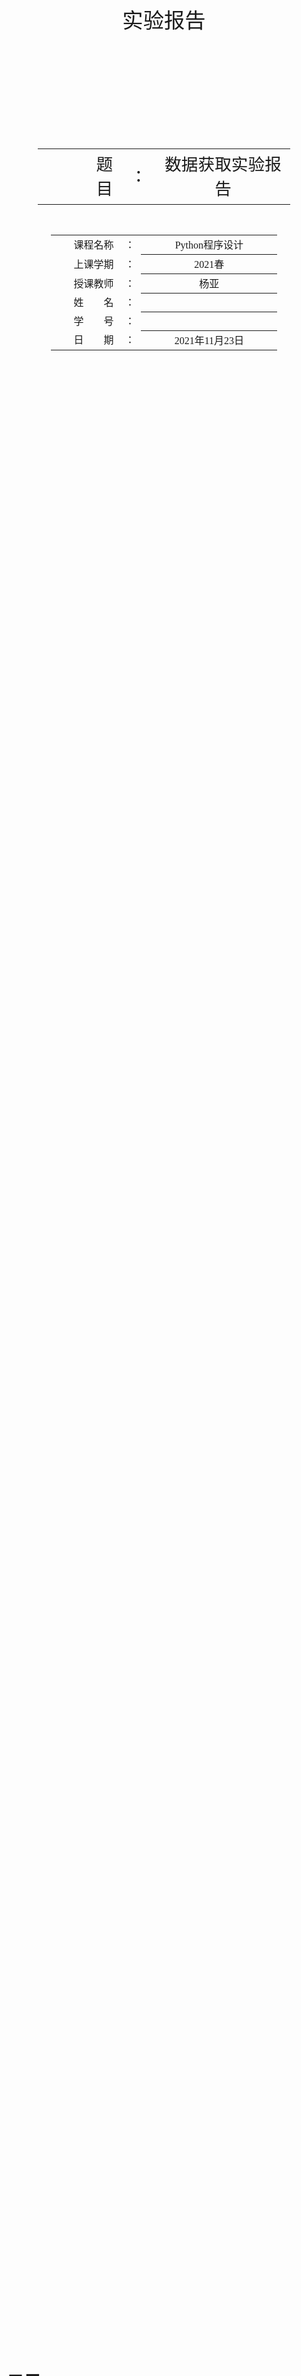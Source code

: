 <div class="cover" style="page-break-after:always;font-family:方正公文仿宋;width:100%;height:100%;border:none;margin: 0 auto;text-align:center;">
    </br></br></br>
    <div style="width:70%;margin: 0 auto;height:0;padding-bottom:10%;">
        </br>
        <img src="buptname.png" alt="校名" style="width:100%;"/>
    </div>
    </br></br></br></br>
    <span style="font-family:华文黑体Bold;text-align:center;font-size:25pt;margin: 10pt auto;line-height:30pt;">实验报告</span>
    </br></br>
    <div style="width:20%;margin: 0 auto;height:0;padding-bottom:30%;">
        <img src="buptseal.png" alt="校徽" style="width:100%;"/>
	</div>
    </br>
    <table style="border:none;text-align:center;width:80%;font-family:仿宋;font-size:24px; margin: 0 auto;">
    <tbody style="font-family:方正公文仿宋;font-size:20pt;">
    	<tr style="font-weight:normal;"> 
    		<td style="width:20%;text-align:right;">题　　目</td>
    		<td style="width:2%">：</td> 
    		<td style="width:40%;font-weight:normal;border-bottom: 1px solid;text-align:center;font-family:华文仿宋"> 数据获取实验报告</td>     </tr>
    </tbody>              
    </table>
	</br></br></br>
    <table style="border:none;text-align:center;width:72%;font-family:仿宋;font-size:14px; margin: 0 auto;">
    <tbody style="font-family:方正公文仿宋;font-size:12pt;">
    	<tr style="font-weight:normal;"> 
    		<td style="width:20%;text-align:right;">课程名称</td>
    		<td style="width:2%">：</td> 
    		<td style="width:40%;font-weight:normal;border-bottom: 1px solid;text-align:center;font-family:华文仿宋"> Python程序设计</td>     </tr>
    	<tr style="font-weight:normal;"> 
    		<td style="width:20%;text-align:right;">上课学期</td>
    		<td style="width:2%">：</td> 
    		<td style="width:40%;font-weight:normal;border-bottom: 1px solid;text-align:center;font-family:华文仿宋"> 2021春</td>     </tr>
    	<tr style="font-weight:normal;"> 
    		<td style="width:20%;text-align:right;">授课教师</td>
    		<td style="width:2%">：</td> 
    		<td style="width:40%;font-weight:normal;border-bottom: 1px solid;text-align:center;font-family:华文仿宋">杨亚 </td>     </tr>
    	<tr style="font-weight:normal;"> 
    		<td style="width:20%;text-align:right;">姓　　名</td>
    		<td style="width:2%">：</td> 
    		<td style="width:40%;font-weight:normal;border-bottom: 1px solid;text-align:center;font-family:华文仿宋"> </td>     </tr>
    	<tr style="font-weight:normal;"> 
    		<td style="width:20%;text-align:right;">学　　号</td>
    		<td style="width:2%">：</td> 
    		<td style="width:40%;font-weight:normal;border-bottom: 1px solid;text-align:center;font-family:华文仿宋"> </td>     </tr>
    	<tr style="font-weight:normal;"> 
    		<td style="width:20%;text-align:right;">日　　期</td>
    		<td style="width:2%">：</td> 
    		<td style="width:40%;font-weight:normal;border-bottom: 1px solid;text-align:center;font-family:华文仿宋">2021年11月23日</td>     </tr>
    </tbody>              
    </table>
	</br></br></br></br></br>
</div>

<!-- 注释语句：导出PDF时会在这里分页 -->

# 目录

[TOC]

## 爬取学堂在线的计算机类课程页面内容

### 实验内容

　　爬取学堂在线的计算机类课程页面内容，目标网页：https://www.xuetangx.com/search?query=&org=&classify=1&type=&status=&page=1

​		要求将课程名称、老师、所属学校和选课人数信息，保存到一个 csv 文件中。

### 实验步骤

#### 配置环境

​		使用 conda 创建一个 Python 3.8 环境并激活该环境。

​		在终端输入```conda install -c conda-forge scrapy```安装 scrapy 库。

​		使用 cd 命令进入项目根目录，在终端输入```scrapy startproject xuetangzaixian```创建学堂在线爬虫项目。

#### 创建主运行文件

​		使用 Visual Studio Code 打开该项目，在该目录下创建一个 begin.py 文件（与 scrapy.cfg 在同一级目录下）内容如下：

```
from scrapy import cmdline
cmdline.execute("scrapy crawl xuetangzaixian".split())
# xuetangzaixian 为爬虫的名字，在 spider.py 中定义
```

#### 创建 Item 类

​		修改 items.py 文件：调用 scrapy.Field() 方法，从 scrapy 提取出 courseName、teacher、affiliatedSchool、numberOfCoursesEnrolled 和 information 五个参数作为 Item 类的成员变量。

```
import scrapy

class MyItem(scrapy.Item):
    # define the fields for your item here like:
    # name = scrapy.Field()
    courseName = scrapy.Field()
    teacher = scrapy.Field()
    affiliatedSchool = scrapy.Field()
    numberOfCoursesEnrolled = scrapy.Field()
    information = scrapy.Field()
    pass

```

#### 编写 Spider 爬虫类、请求和解析方法

​		新建一个 spider.py 文件（在 spider 目录下），设置允许的域名、url、data、headers 和 cookies。

```
import scrapy
import json
import copy
from xuetangzaixian.items import MyItem # 从 items.py 中引入 MyItem 对象

class mySpider(scrapy.spiders.Spider):
    name = "xuetangzaixian" # 爬虫的名字是 xuetangzaixian
    allowed_domains = ["www.xuetangx.com/"] # 允许爬取的网站域名
    url = "https://www.xuetangx.com/api/v1/lms/get_product_list/?page={}" # URL ，即爬虫爬取的URL
    data = '{"query":"","chief_org":[],"classify":["1"],"selling_type":[],"status":[],"appid":10000}'
    headers = {
        'User-Agent': 'Mozilla/5.0 (X11; Linux x86_64; rv:94.0) Gecko/20100101 Firefox/94.0',
        'Accept': 'application/json, text/plain, */*',
        'Accept-Language': 'zh',
        'Content-Type': 'application/json',
        'app-name': 'xtzx',
        'terminal-type': 'web',
        'django-language': 'zh',
        'xtbz': 'xt',
        'x-client': 'web',
        'Origin': 'https://www.xuetangx.com',
        'Connection': 'keep-alive',
        'Referer': 'https://www.xuetangx.com/search?query=&org=&classify=1&type=&status=&page={}',
        'Sec-Fetch-Dest': 'empty',
        'Sec-Fetch-Mode': 'cors',
        'Sec-Fetch-Site': 'same-origin',
        'Cache-Control': 'max-age=0',
        'TE': 'trailers',
    }
    cookies = {
        'sensorsdata2015jssdkcross': '%7B%22distinct_id%22%3A%2217d5797683b77e-0c88409d528625-326f464a-1049088-17d5797683c6ba%22%2C%22first_id%22%3A%22%22%2C%22props%22%3A%7B%22%24latest_traffic_source_type%22%3A%22%E7%9B%B4%E6%8E%A5%E6%B5%81%E9%87%8F%22%2C%22%24latest_search_keyword%22%3A%22%E6%9C%AA%E5%8F%96%E5%88%B0%E5%80%BC_%E7%9B%B4%E6%8E%A5%E6%89%93%E5%BC%80%22%2C%22%24latest_referrer%22%3A%22%22%7D%2C%22%24device_id%22%3A%2217d5797683b77e-0c88409d528625-326f464a-1049088-17d5797683c6ba%22%7D',
        '_ga': 'GA1.2.1549222731.1637852081',
        '_gid': 'GA1.2.863783125.1637997808',
        'provider': 'xuetang',
        'django_language': 'zh',
        'JG_016f5b1907c3bc045f8f48de1_PV': '1638069168637|1638072842031',
    }
```

​		在 spider.py 文件中的 calss mySpider 中，添加 start_requests 函数，使用 headers、data 和 cookies 生成 52 个对目标 url 的 POST 请求来抓取 52 个页面，并设置回调函数。

```
    def start_requests(self):
        for i in range(1, 53):
            headers = copy.deepcopy(self.headers)
            headers['Referer'] = headers['Referer'].format(i)
            yield scrapy.Request(self.url.format(i),
                                 method='POST',
                                 headers=headers,
                                 body=self.data,
                                 cookies=self.cookies,
                                 callback=self.parse)
```

​		在 spider.py 文件中的 calss mySpider 中，添加 parse 函数，从响应中提取出课程列表，对列表的每个元素提取出课程的名字、学校、授课老师、选课人数和信息，将提取出的信息形成一个 Item 类返回。

```
    def parse(self, response):
        msg= json.loads(response.body)
        for each in msg['data']['product_list']:
            item = MyItem()
            item['courseName'] = each['name']
            item['affiliatedSchool'] = each['org']['name']
            item['numberOfCoursesEnrolled'] = each['count']
            item['information'] = each['short_intro'].replace('\n', ' ').replace('\r', '')
            teacherList = []
            for teacher in each['teacher']:
                teacherList.append(teacher['name'])
                item['teacher'] = ','.join(teacherList)
            yield item
```

#### 编写 Pipeline 类、数据保存方法

​		修改 pipelines.py，使用 UTF-8 格式以写模式打开 csv 文件并设置不换行，创建写字典类实例来将字典写到 csv 文件，处理数据时使用写字典类实例方法来将数据项写到文件中。

```
from itemadapter import ItemAdapter
import csv

class MyPipeline(object):
    labels = ['courseName', 'teacher', 'affiliatedSchool', 'numberOfCoursesEnrolled', 'information']

    def open_spider(self, spider):
        try: # 打开 csv 文件
            self.file = open('MyData.csv', "w", encoding="utf-8", newline='')
            self.writer = csv.DictWriter(self.file, fieldnames=self.labels)
        except Exception as err:
            print(err)

    def process_item(self, item, spider):
        self.writer.writerow(item) # 将条目写入到文件中
        return item

    def close_spider(self, spider):
        self.file.close() # 关闭文件
```

​		修改 setting.py，其他设置不变，使用 pipeline 并且不遵守机器人规则。

```
添加 ITEM_PIPELINES = {
    'xuetangzaixian.pipelines.MyPipeline': 300,
}
修改 ROBOTSTXT_OBEY = False
```

- 参数是分配给每个类的整型值，确定了它们运行的顺序，item 按数字从低到高的顺序，通过 pipeline。

- 通常将这些数字定义在 0 - 1000 范围内。

​		运行 begin.py

​		或者运行 spider.py ，并将其运行时的 Script path 配置项修改为 begin.py

### 获取的 CSV 文件：MyData.csv

​		获取到 519 条课程信息，其中前 50 条信息如下：

```
VC++面向对象与可视化程序设计（下）：MFC编程基础,黄维通,清华大学,69490,本部分课程是介绍基于MFC的面向对象程序设计，内容涉及MFC构架、一系列常用控件、资源、单文档、多文档、数据库编程、多媒体编程等内容。 
大学计算机基础,"徐红云,刘欣欣,曹晓叶",华南理工大学,52760,《大学计算机基础》是为非计算机专业学生开设的第一门计算机基础课。想一网打尽计算机的基础知识，培养计算思维能力，了解常用软件的用途及操作技巧，在互联网+时代成为精通计算机及相关技术的专业人才，那就快来学习这门课程吧！
软件工程,"刘强,刘璘",清华大学,103434,"用正确的方式建造有价值的软件，软件工程课程为您讲授软件系统的构建之道！ 本课程为国家级精品在线开放课程和国家级一流本科课程，并入围首批中国高校计算机教育慕课联盟—华为技术公司""智能基座""课程。"
计算机文化基础,"李秀,姚瑞霞,安颖莲,全成斌",清华大学,91338,面对无处不在的信息技术，你一定希望应用工具和技术解决常见的学习工作问题。甚至希望能够将信息技术应用到新的地方，那么，请加入课程学习！
Web前端攻城狮,"刘强,吴亮,赵文博",清华大学,64233,作为一名合格的前端攻城狮，要写得了样式磕得了脚本，玩得转ES6，架得起业务框架拎得起动画效果，撑得住浏览器抵得住服务端，这门课值得拥有！
大学计算机教程,"张莉,马钦",中国农业大学,63595,新时代、新技术、新发展，不能没有新知识新技能，在越来越多中小学生加入到学编程玩竞赛的今天，智者有志必先行。 本课程作为高校新生入学第一门计算机导论和公共基础核心课，跟随新时代新技术发展，不断建设不断提升，已成为深入系统自主创新学习、自我全面提升必修环节。本课程基于新版教材，是长期主持“大学计算机基础”教改立项建设积累的提升发展，校内外广泛应用至今，获奖多项。本课程是高校学科交叉融合人才培养必不可少核心课程，相关内容也是国内外高校重基础理论，强化计算思维综合能力系统提升的必备基础核心课程（core courses）。
JAVA程序设计进阶,许斌,清华大学,52680,本课程内容主要包括java线程、网络编程、java虚拟机、垃圾回收机制、java集合类详解、java反射与代理以及java的字节码技术。
大学计算机——计算思维的视角,郝兴伟,山东大学,52341,全面培养学生的计算科学修养，信息素养，培养学生良好的计算思维能力，提高学生的计算机应用水平和计算机问题求解能力。
软件理论基础,罗贵明,清华大学,21030,本课程介绍形式语言、自动机、文法、可判定性问题及计算复杂性。
C++语言程序设计基础,"郑莉,李超,徐明星",清华大学,466889,C++是从C语言发展演变而来的一种面向对象的程序设计语言，本课程是一门面向广大初学者的入门课程。
数据结构(上),邓俊辉,清华大学,456221,本课程旨在围绕各类数据结构的设计与实现，揭示其中的规律原理与方法技巧；同时针对算法设计及其性能分析，使学生了解并掌握主要的套路与手段。
程序设计基础,"徐明星,王瑀屏,邬晓钧",清华大学,89903,如何从生活中提炼算法，使计算机能象人一样解决问题？如何运用计算思维，用计算机来提高人的能力？我们将为你呈现一个既熟悉又陌生的精彩世界，带你感悟不一样的计算人生。
人工智能原理,王文敏,北京大学,79361,"本课程在系统回顾人工智能发展史的基础上，重点介绍人工智能的核心思想、基本理论，基本方法与部分应用。 课程以英文原版教材为主，并根据人工智能、特别是机器学习领域的发展和变化，编撰和充实了大量内容。采用中英文PPT,中文讲授。"
组合数学,马昱春,清华大学,78961,"本课程是计算机专业核心的基础理论课，是计算机理论分析和算法设计的基础,侧重介绍组合数学的概念和思想，研究离散对象的计数方法和相关理论。"
C语言程序设计,"丁海燕,武浩",云南大学,26910,程序设计是信息类和其他理工科一门重要的基础性课程。《C语言程序设计》面向低年级学生，内容包括：C语言概述、数据类型、运算符、表达式、结构化程序设计的三种基本结构、数组、函数、指针、结构体等。通过课程内容的讲解和编程训练，使学生具备用C语言开发应用软件的基本能力，为今后的软件开发工作奠定坚实的基础
互联网大规模数据分析技术,"李琳,张蕊",武汉理工大学,26348,如今我们处于大数据的时代，互联网大规模数据分析这门课程带大家进入分析和处理大数据的世界。海纳百川，有容乃大，让我们以开放的心态，创新的勇气拥抱大数据。
C君带你玩编程,"方娇莉,潘晟旻,普运伟,耿植林,郭玲,田春瑾,刘领兵,黎志,杜文方,郑明雄",昆明理工大学,26239,C君牵你的手，采撷精彩代码，谱写人类独有的智慧之诗。我们将亲手为冰冷的机器注入灵魂、打开CPU的世界、探索1和0构建的神奇二次元。结合专业知识、驱动硬件、兼顾NCRE证书的获取……快来快来，和C君一起玩编程吧！
物联网概论,何源,清华大学,32493,在万物互联的时代即将到来之时，让我们一起通过这门课程，认识物联网的基本概念，掌握物联网的关键技术，了解物联网的前沿动态，领略物联网的应用发展。
网络安全概述,纪平,学堂在线,32457,本课程主要在六个方面进行介绍：计算机网络基础知识－简短回顾；网络安全研究的是什么问题；编码解码学；网络安全协议；无线网络安全；防火墙及攻防系统。 
大数据治理与政策,"孟庆国,张楠,郑磊",清华大学,32138,通过对本课程的学习，让学生从治理和政策的角度，对大数据在公共管理领域中的应用及其应用中可能引发的问题有更深入认识和系统的理解。
计算机应用基础,"宋承继,王坤,李龙龙,李莹,陈小健,白雨鑫,毛小乐,梁菲菲,党佳奇",陕西工业职业技术学院,62522,        《计算机应用基础》课程将以计算机应用技能培养为导向，以计算机原理、概念为基础，以新技术新方法为牵引，以信息化办公和计算机维护为突破口，以创新思维能力培养为目标，和学习者一起了解计算机的发展史及软硬件结构，掌握计算机操作系统及各种办公软件的使用技巧，熟悉计算机网络基础知识、Internet技术和计算机安全维护等相关知识，为学习者职业生涯发展、终身学习和社会服务奠定基础。
汇编语言程序设计,"张悠慧,翟季冬",清华大学,60111,不仅仅是一门编程语言，汇编语言更是计算机系统软硬件的分界与桥梁，是理解整个计算机系统的有效起点，为学习后续的计算机系统课程打下基础。
大学计算机基础,卫春芳,湖北大学,59128,“大学计算机基础”分为两大部分，一部分是计算机理论教学，另一部分是计算机的应用能力的培养。
面向对象程序设计（C++）,"黄震春,徐明星",清华大学,51815,以C++语言为基础，从设计层面介绍程序设计的重要设计思想和经典设计模式，如面向对象程序设计、基于接口编程、泛型编程等，还将介绍对标准模板库STL。 
计算几何,邓俊辉,清华大学,47959,体味几何之趣，领悟算法之美
R语言数据分析,艾新波,北京邮电大学,45128,数据赋人工系统以智能。《R语言数据分析》从问道、执具、博术三个方面，阐述机器学习/数据挖掘的方法论（道）、编程工具R语言（具）以及经典算法模型（术）。通过课程的学习，可一起领悟数据分析之哲理、掌握模型算法之要义、提升工程实践之素养，推开人工智能的大门，为同学们在机器学习/数据挖掘领域登堂入室奠定基础
Python程序设计基础,许志良,深圳信息职业技术学院,44720,"本课程以任务驱动的方式引导学生完成""十点半游戏”和“2048游戏”开发，融入Python语言的基础知识，掌握面向对象的程序设计技术，掌握Python基本语法、函数、面向对象、图形图像、数据库编程等方面的知识与技能，为从事Python应用程序开发打下基础。"
单片机原理及应用,"杨居义,王颖丽,蒲敏,向兵",绵阳职业技术学院,40847,在数字化转型的大变革中，每天都会遇到上百片单片机的应用，你想学习一门技能吗？你想为人工智能的到来做点准备吗？本课程为你轻松解决学习单片机知识和技能。今天学的将是明天用的！
Web开发技术,"王成良,陈静,徐玲,杨正益,蔡斌",重庆大学,39558,在学习Web开发基本概念、Web开发环境搭建和Web开发工具的使用基础上，通过学习Web前后端开发技术，引导你构建整个Web开发的知识体系，循序渐进地将你领进Web开发的大门，使你掌握开发一个完整的Web应用系统的基本原则、方法和步骤，提高应用Web技术进行软件开发的能力。
ARM微控制器与嵌入式系统,"曾鸣,薛涛,龚光华",清华大学,39448,国家精品在线开放课程。 本课程基于清华大学本科生课程“数字电路与嵌入式系统”，同时是“全国大学生智能车竞赛”微控制器培训课程。 本课程讲授ARM嵌入式系统，鼓励动手实践和自由创新，适合想参与科技活动的本科生和爱好者。
分数域信号与信息处理及其应用,陶然,北京理工大学,20826,你想知道什么是分数傅里叶变换吗？你想知道它与经典的傅里叶变换之间具有怎样的关系吗？你想知道什么是分数域信号与信息处理吗？你想知道分数域信号与信息处理有哪些新理论和新应用吗？想知道这些问题的答案，跟随北京理工大学教授、北京市教学名师陶然教授走进“分数域信号与信息处理及其应用”进行学习吧！
C语言程序设计基础,"李丹,耿植,杨琼,高腾刚",贵州理工学院,20651,是否尝试过学习C语言然后又放弃了，或者学得一知半解无法编程？在本课程里，你将重新发现C语言的关键所在——方法，你将发现编程的魅力!
玩转计算机二级—office高级修炼,"苟燕,刘志国,王强,侯欣舒,王莉",内蒙古师范大学,20506,       你还在为如何通过全国计算机等级考试而苦恼吗？你还在为毕业论文如何排版而发愁吗？你还在为初入职场却因为小白级别的计算机实操能力心中郁闷吗？还等什么？赶快加入“玩转计算机二级—office高级修炼”课程的学习吧！
数据结构（下）,邓俊辉,清华大学,381149,本课程旨在围绕各类数据结构的设计与实现，揭示其中的规律原理与方法技巧；同时针对算法设计及其性能分析，使学生了解并掌握主要的套路与手段。   
操作系统,"向勇,陈渝",清华大学,218894,操作系统课讲解操作系统中如何管理和协调应用程序对计算机系统中软硬件资源的使用。
Java程序设计,郑莉,清华大学,213223,【国家精品课】课程介绍Java的基础语法和面向对象的程序设计方法和GUI程序开发方法。
大数据系统基础,"王建民,徐葳,陈康,陈文光",清华大学,78893,大数据是一门交叉学科。本门课程重点介绍大数据管理的工具平台、开发环境、基本原理。
Office办公软件应用,"史巧硕,朱怀忠,刘洪普,李娟",河北工业大学,75083,Microsoft Office是微软公司开发的一套应用较为广泛的办公软件套装，是日常工作和生活中信息处理的重要工具。本课程主要介绍Microsoft Office中的文字处理软件Word、电子表格处理软件Excel、演示文稿处理软件PowerPoint三个常用组件的基本操作方法。
算法设计与分析,王振波,清华大学,73178,信息时代，算法为王，和我一起进入算法的世界。
数据库系统（上）：模型与语言,战德臣,哈尔滨工业大学,25154,《数据库系统》不仅是计算机、软件工程等专业的核心课程，而且也是非计算机专业学生必修的信息技术课程。当前互联网+与大数据，一切都建立在数据库之上，以数据说话，首先需要聚集数据、需要分析和管理数据。数据库技术已成为各种计算系统的核心技术，数据库相关知识也已成为每个人必须掌握的知识。  ​
学做小程序——实战篇：树洞小程序,"刘强,施建锋,伊甸,小程序慕课讲师",清华大学,24078,本课程是由清华大学软件学院和乐享其约共同制作的微信小程序学习教程，由“乐享其约”资深项目经理、产品经理、前端和后端工程师主讲，微信团队担任技术顾问。通过“需求分析”、“原型设计”、“小程序前端实现”、“后台接口开发”、“小程序对接接口”一步步教同学们如何“从无到有”完成一个小程序项目的开发。
计算机操作系统,"骆斌,葛季栋",南京大学,23855,《计算机操作系统》课程的教学内容：计算机操作系统概述、处理器管理、存储管理、设备管理、文件管理、并发程序设计。学习者能够认知操作系统的基本概念与实现原理，并深入理解操作系统的设计方法与实现技术。
微机原理与接口技术,吴宁,西安交通大学,23701,本课程面向有志于从事计算机控制系统设计、或对计算机硬件结构感兴趣的学习者。总体目标是：具备输入/输出接口控制系统软硬件初步设计能力。课程以“家庭安全防盗系统”案例引导，主要介绍：计算机基础知识、微型机基本工作原理、80x86基本指令集、汇编程序设计、存储器接口设计、I/O接口控制技术等。
Android应用开发基础,"赖红,李钦,李华忠",深圳信息职业技术学院,31177,你是否渴望进入移动互联网开发行业，看到一本本安卓书籍却无从下手！你是否憧憬能够快速开发App，却因案例实践不够，无法入门？现在，就让我们与有着丰富企业开发经验的赖红老师一起，通过案例依次学习Android基本语法和常见组件，通过实例学习Android四大组件和网络框架，最终快速学习如何制作App；
物联网工程导论,"普园媛,何乐生,余鹏飞,杨艳华,艾昌文,尉洪,常俊,周永录,刘宏杰",云南大学,31059,本课程是面向大学一年级物联网工程专业学生开设的物联网导论课程，主要介绍物联网技术的基本概念、关键技术、应用领域及发展现状，帮助大学一年级学生了解物联网工程专业知识与课程体系，尽早确立专业方向，树立创新意识和工程意识。 
大学计算机,"李凤霞,陈宇峰,赵三元",北京理工大学,30084,大学计算机课程将以计算思维为导向，以计算机原理、概念为基础，以新技术新方法为牵引，以创新思维能力培养为目标，和学习者一起了解计算机科学，学习计算技术，掌握思维方法。
学做小程序——基础篇,"刘强,小程序慕课讲师",清华大学,57109,《学做小程序》为中国高校微信应用教育联盟推出的小程序开发系列课程，由资深前端工程师主讲，微信团队担任技术顾问。
基于Linux的C++,乔林,清华大学,56120,本课程旨在建立Linux环境下进行C++程序开发和系统编程时的正确思维和方法，构筑计算思维与实践能力之间的桥梁。
微软亚洲研究院大数据系列讲座,"洪小文,宋睿华,谢幸,郑宇,张洪宇",Microsoft,54240,“这门课程涵盖了互联网搜索、城市计算、社会计算、软件分析、可视化等大数据研究中的热门和前沿领域，课程设计兼具前所未有的广度和深度，我真诚地推荐所有对大数据研究感兴趣的同学去学习这门课程。
计算机网络,"袁华,杜广龙,张凌",华南理工大学,53106,本课程是计算机类专业的基础课程，是研究生入学考试中的计综科目之一。本课程围绕参考模型，探讨信息从源到目的，穿越中间交换设备所遇到的问题和解决办法；涉及到基本原理和重要协议。
```

### 源程序

#### begin.py

```
from scrapy import cmdline
cmdline.execute("scrapy crawl xuetangzaixian".split())
# xuetangzaixian 为爬虫的名字，在 spider.py 中定义
```

#### spider.py

```
import scrapy
import json
import copy
from xuetangzaixian.items import MyItem # 从 items.py 中引入 MyItem 对象

class mySpider(scrapy.spiders.Spider):
    name = "xuetangzaixian" # 爬虫的名字是 xuetangzaixian
    allowed_domains = ["www.xuetangx.com/"] # 允许爬取的网站域名
    url = "https://www.xuetangx.com/api/v1/lms/get_product_list/?page={}" # URL ，即爬虫爬取的URL
    data = '{"query":"","chief_org":[],"classify":["1"],"selling_type":[],"status":[],"appid":10000}'
    headers = {
        'User-Agent': 'Mozilla/5.0 (X11; Linux x86_64; rv:94.0) Gecko/20100101 Firefox/94.0',
        'Accept': 'application/json, text/plain, */*',
        'Accept-Language': 'zh',
        'Content-Type': 'application/json',
        'app-name': 'xtzx',
        'terminal-type': 'web',
        'django-language': 'zh',
        'xtbz': 'xt',
        'x-client': 'web',
        'Origin': 'https://www.xuetangx.com',
        'Connection': 'keep-alive',
        'Referer': 'https://www.xuetangx.com/search?query=&org=&classify=1&type=&status=&page={}',
        'Sec-Fetch-Dest': 'empty',
        'Sec-Fetch-Mode': 'cors',
        'Sec-Fetch-Site': 'same-origin',
        'Cache-Control': 'max-age=0',
        'TE': 'trailers',
    }
    cookies = {
        'sensorsdata2015jssdkcross': '%7B%22distinct_id%22%3A%2217d5797683b77e-0c88409d528625-326f464a-1049088-17d5797683c6ba%22%2C%22first_id%22%3A%22%22%2C%22props%22%3A%7B%22%24latest_traffic_source_type%22%3A%22%E7%9B%B4%E6%8E%A5%E6%B5%81%E9%87%8F%22%2C%22%24latest_search_keyword%22%3A%22%E6%9C%AA%E5%8F%96%E5%88%B0%E5%80%BC_%E7%9B%B4%E6%8E%A5%E6%89%93%E5%BC%80%22%2C%22%24latest_referrer%22%3A%22%22%7D%2C%22%24device_id%22%3A%2217d5797683b77e-0c88409d528625-326f464a-1049088-17d5797683c6ba%22%7D',
        '_ga': 'GA1.2.1549222731.1637852081',
        '_gid': 'GA1.2.863783125.1637997808',
        'provider': 'xuetang',
        'django_language': 'zh',
        'JG_016f5b1907c3bc045f8f48de1_PV': '1638069168637|1638072842031',
    }

    def start_requests(self):
        for i in range(1, 53):
            headers = copy.deepcopy(self.headers)
            headers['Referer'] = headers['Referer'].format(i)
            yield scrapy.Request(self.url.format(i),
                                 method='POST',
                                 headers=headers,
                                 body=self.data,
                                 cookies=self.cookies,
                                 callback=self.parse)

    def parse(self, response):
        msg= json.loads(response.body)
        for each in msg['data']['product_list']:
            item = MyItem()
            item['courseName'] = each['name']
            item['affiliatedSchool'] = each['org']['name']
            item['numberOfCoursesEnrolled'] = each['count']
            item['information'] = each['short_intro'].replace('\n', ' ').replace('\r', '')
            teacherList = []
            for teacher in each['teacher']:
                teacherList.append(teacher['name'])
                item['teacher'] = ','.join(teacherList)
            yield item
```

#### items.py

```
# Define here the models for your scraped items
#
# See documentation in:
# https://docs.scrapy.org/en/latest/topics/items.html

import scrapy

class MyItem(scrapy.Item):
    # define the fields for your item here like:
    # name = scrapy.Field()
    courseName = scrapy.Field()
    teacher = scrapy.Field()
    affiliatedSchool = scrapy.Field()
    numberOfCoursesEnrolled = scrapy.Field()
    information = scrapy.Field()
    pass

```

#### pipeline.py

```
# Define your item pipelines here
#
# Don't forget to add your pipeline to the ITEM_PIPELINES setting
# See: https://docs.scrapy.org/en/latest/topics/item-pipeline.html


# useful for handling different item types with a single interface
from itemadapter import ItemAdapter
import csv

class MyPipeline(object):
    labels = ['courseName', 'teacher', 'affiliatedSchool', 'numberOfCoursesEnrolled', 'information']

    def open_spider(self, spider):
        try: # 打开 csv 文件
            self.file = open('MyData.csv', "w", encoding="utf-8", newline='')
            self.writer = csv.DictWriter(self.file, fieldnames=self.labels)
        except Exception as err:
            print(err)

    def process_item(self, item, spider):
        self.writer.writerow(item) # 将条目写入到文件中
        return item

    def close_spider(self, spider):
        self.file.close() # 关闭文件
```

#### settings.py

```python
# Scrapy settings for xuetangzaixian project
#
# For simplicity, this file contains only settings considered important or
# commonly used. You can find more settings consulting the documentation:
#
#     https://docs.scrapy.org/en/latest/topics/settings.html
#     https://docs.scrapy.org/en/latest/topics/downloader-middleware.html
#     https://docs.scrapy.org/en/latest/topics/spider-middleware.html

BOT_NAME = 'xuetangzaixian'

SPIDER_MODULES = ['xuetangzaixian.spiders']
NEWSPIDER_MODULE = 'xuetangzaixian.spiders'
ROBOTSTXT_OBEY = False

ITEM_PIPELINES = {
    'xuetangzaixian.pipelines.MyPipeline': 300,
}
```

## 爬取链家官网二手房的数据

### 实验内容

　　爬取链家官网二手房的数据，目标网页：https://bj.lianjia.com/ershoufang/

​		要求爬取北京市东城、西城、海淀和朝阳四个城区的数据（每个区爬取5 页），将楼盘名称、总价、平米数、单价保存到 json 文件中。

### 实验步骤

#### 配置环境

​		使用 conda 创建一个 Python 3.8 环境并激活该环境。

​		在终端输入```conda install -c conda-forge scrapy```安装 scrapy 库。

​		使用 cd 命令进入项目根目录，在终端输入```scrapy startproject lianjia```创建链家爬虫项目。

#### 创建主运行文件

​		使用 Visual Studio Code 打开该项目，在该目录下创建一个 begin.py 文件（与 scrapy.cfg 在同一级目录下）内容如下：

```
from scrapy import cmdline
cmdline.execute("scrapy crawl lianjia".split())
# lianjia 为爬虫的名字，在 spider.py 中定义
```

#### 创建 Item 类

​		修改 items.py 文件：调用 scrapy.Field() 方法，从 scrapy 提取出 location、name、totalPrice、area 和 unitPrice 五个参数作为 Item 类的成员变量。

```
import scrapy

class MyItem(scrapy.Item):
    # define the fields for your item here like:
    # name = scrapy.Field()
    location = scrapy.Field()
    name = scrapy.Field()
    totalPrice = scrapy.Field()
    area = scrapy.Field()
    unitPrice = scrapy.Field()
    pass

```

#### 编写 Spider 爬虫类和解析方法

​		新建一个 spider.py 文件（在 spider 目录下），设置允许的域名和目标 url 集合。

```
import scrapy
from lianjia.items import MyItem # 从 items.py 中引入 MyItem 对象

class mySpider(scrapy.spiders.Spider):
    name = "lianjia" # 爬虫的名字是 lianjia
    allowed_domains = ["bj.lianjia.com/"] # 允许爬取的网站域名
    url_format = "https://bj.lianjia.com/ershoufang/{}/pg{}/" # URL 格式 ，即爬虫爬取的 URL 格式
    locations = ['dongcheng', 'xicheng', 'haidian', 'chaoyang'] # 四个城区
    start_urls = []
    for location in locations:
        for page in range(1, 6):
            start_urls.append(url_format.format(location, page))
```

​		在 spider.py 文件中的 calss mySpider 中，添加 parse 函数，使用 xpath 从响应中提取出楼盘区域、名称、面积、总价和单价，将提取出的信息形成一个 Item 类返回。

```
    def parse(self, response):
        item = MyItem()
        for each in response.xpath("/html/body/div[4]/div[1]/ul/li"):
            item['location'] = response.url.split('/')[-3] # 楼盘区域
            item['name'] = each.xpath("div[1]/div[1]/a/text()").extract()[0] # 楼盘名称
            item['area'] = each.xpath("./div[1]/div[3]/div/text()").extract()[0].split(' | ')[1] # 面积，平米数
            item['totalPrice'] = str(each.xpath("div[1]/div[6]/div[1]/span/text()").extract()[0]) + '万' # 总价，单位：万
            item['unitPrice'] = each.xpath("div[1]/div[6]/div[2]/span/text()").extract()[0] # 单价
            yield(item)
```

#### 编写 Pipeline 类、数据保存方法

​		修改 pipelines.py，使用 UTF-8 格式以写模式打开 csv 文件并设置不换行，创建写字典类实例来将字典写到 csv 文件，处理数据时使用写字典类实例方法来将数据项写到文件中。

```
from itemadapter import ItemAdapter
import json

class MyPipeline:
    def process_item(self, item, spider):
        return item
    
    def open_spider(self, spider):
        try: # 打开 json 文件
            self.file = open('MyData.json', "w", encoding="utf-8")
        except Exception as err:
            print(err)

    def process_item(self, item, spider):
        dict_item = dict(item) # 生成字典对象
        json_str = json.dumps(dict_item, ensure_ascii=False) + "\n" # 生成 json 串
        self.file.write(json_str) # 将 json 串写入到文件中
        return item

    def close_spider(self, spider):
        self.file.close() # 关闭文件
```

​		修改 setting.py，其他设置不变，使用 pipeline 并且不遵守机器人规则。

```
添加 ITEM_PIPELINES = {
    'lianjia.pipelines.MyPipeline': 300,
}
修改 ROBOTSTXT_OBEY = False
```

- 参数是分配给每个类的整型值，确定了它们运行的顺序，item 按数字从低到高的顺序，通过 pipeline。

- 通常将这些数字定义在 0 - 1000 范围内。

​		运行 begin.py

​		或者运行 spider.py ，并将其运行时的 Script path 配置项修改为 begin.py

### 

### 获取的 JSON 文件：MyData.json

​		获取到 600 条课程信息，其中前 50 条信息如下：

```
{"location": "dongcheng", "name": "光明楼 南北通透两居室   中间楼层 不临街", "area": "54.19平米", "totalPrice": "588万", "unitPrice": "108,508元/平"}
{"location": "dongcheng", "name": "广渠门内大街 户型方正三居室 采光好", "area": "79.4平米", "totalPrice": "790万", "unitPrice": "99,497元/平"}
{"location": "dongcheng", "name": "东花市北里中区 3室2厅 南 北", "area": "100.27平米", "totalPrice": "1038万", "unitPrice": "103,521元/平"}
{"location": "dongcheng", "name": "新景家园东区 全凸南向一居室 满五年唯一 随时看", "area": "59.65平米", "totalPrice": "765万", "unitPrice": "128,249元/平"}
{"location": "xicheng", "name": "格调小区 精装大一居，满五唯一", "area": "87.44平米", "totalPrice": "855万", "unitPrice": "97,782元/平"}
{"location": "dongcheng", "name": "东城和平里五区一居室  值得选择", "area": "40.57平米", "totalPrice": "555万", "unitPrice": "136,801元/平"}
{"location": "xicheng", "name": "满五年 成本价 诚心出售 小两居 复兴门外大街", "area": "51.7平米", "totalPrice": "730万", "unitPrice": "141,200元/平"}
{"location": "xicheng", "name": "汽北小区小区 南北通透两居室 诚心出售", "area": "52.8平米", "totalPrice": "650万", "unitPrice": "123,107元/平"}
{"location": "dongcheng", "name": "板厂南里  低楼层 南北通透 满五年唯一 不临街", "area": "50.04平米", "totalPrice": "590万", "unitPrice": "117,906元/平"}
{"location": "dongcheng", "name": "广渠门内大街两居室满五年唯一诚心出售", "area": "60.38平米", "totalPrice": "623万", "unitPrice": "103,180元/平"}
{"location": "dongcheng", "name": "东直门 东城区 东方银座 西南向两居室", "area": "113.17平米", "totalPrice": "870万", "unitPrice": "76,876元/平"}
{"location": "xicheng", "name": "西城区 南向一居 低楼层 无遮挡 满五年央产房", "area": "40.37平米", "totalPrice": "460万", "unitPrice": "113,946元/平"}
{"location": "xicheng", "name": "红莲东南向阳光两居，满五唯一、电梯房，1995年建成", "area": "70.26平米", "totalPrice": "725万", "unitPrice": "103,189元/平"}
{"location": "dongcheng", "name": "国瑞城中区  高层 南向一居室", "area": "58.67平米", "totalPrice": "633万", "unitPrice": "107,892元/平"}
{"location": "dongcheng", "name": "全南向 无遮挡 精装修 周边配套齐全 诚心出售", "area": "58.45平米", "totalPrice": "688万", "unitPrice": "117,708元/平"}
{"location": "dongcheng", "name": "小黄庄1区  高楼层双朝南精装两居", "area": "72.44平米", "totalPrice": "784万", "unitPrice": "108,228元/平"}
{"location": "xicheng", "name": "广安门外南街67号院 2室1厅 南 北", "area": "54.01平米", "totalPrice": "545万", "unitPrice": "100,908元/平"}
{"location": "xicheng", "name": "西城两居，南北无遮挡，视野好，小区管理好，湾子站。", "area": "58.86平米", "totalPrice": "609万", "unitPrice": "103,466元/平"}
{"location": "xicheng", "name": "马甸南村  南北通透两居  把边户型  临近公园", "area": "65.11平米", "totalPrice": "990万", "unitPrice": "152,051元/平"}
{"location": "xicheng", "name": "西直门南大街四居室业主诚心出售，看房方便", "area": "94.2平米", "totalPrice": "1300万", "unitPrice": "138,005元/平"}
{"location": "dongcheng", "name": "天天家园 3室1厅 南", "area": "125.11平米", "totalPrice": "850万", "unitPrice": "67,941元/平"}
{"location": "xicheng", "name": "信和嘉园 南北通透 精装修 户型方正 看房方便 诚心卖", "area": "308.5平米", "totalPrice": "2688万", "unitPrice": "87,132元/平"}
{"location": "xicheng", "name": "红居南街 2室1厅 西北", "area": "45.77平米", "totalPrice": "469万", "unitPrice": "102,469元/平"}
{"location": "xicheng", "name": "侨办大院  三室一厅  有电梯  满五年唯一", "area": "93.9平米", "totalPrice": "1400万", "unitPrice": "149,095元/平"}
{"location": "xicheng", "name": "红莲晴园 三居双卫 阳台大 中间楼层 采光好 无遮挡", "area": "117.67平米", "totalPrice": "1200万", "unitPrice": "101,981元/平"}
{"location": "dongcheng", "name": "东直门外大街(东城）双南向两居室", "area": "80.1平米", "totalPrice": "780万", "unitPrice": "97,379元/平"}
{"location": "dongcheng", "name": "东南三居室 全天采光 封闭式管理 人车分流 距地铁50米", "area": "97.45平米", "totalPrice": "1130万", "unitPrice": "115,957元/平"}
{"location": "dongcheng", "name": "东城区 次新小区 一梯四户 使用面积大 东南向高层", "area": "67.53平米", "totalPrice": "698万", "unitPrice": "103,362元/平"}
{"location": "dongcheng", "name": "京城仁合 不临二环不临火车 2018年装修 无遮挡采光好", "area": "114.51平米", "totalPrice": "1050万", "unitPrice": "91,696元/平"}
{"location": "dongcheng", "name": "东交民巷 满五唯一 中高层 独立小区 可免费停车", "area": "49.38平米", "totalPrice": "620万", "unitPrice": "125,557元/平"}
{"location": "dongcheng", "name": "70年产权商品房 精装修 有燃气 满五年唯一 朝南", "area": "63.35平米", "totalPrice": "619万", "unitPrice": "97,712元/平"}
{"location": "dongcheng", "name": "海晟名苑北区西向开间，视野无遮挡，精装修拎包入住", "area": "46平米", "totalPrice": "530万", "unitPrice": "115,218元/平"}
{"location": "dongcheng", "name": "东二环内中间楼层，东南两居满五年，电梯楼。", "area": "59.87平米", "totalPrice": "628万", "unitPrice": "104,894元/平"}
{"location": "dongcheng", "name": "安定门外大街一居室带电梯，三环内，正对花园。", "area": "46.83平米", "totalPrice": "540万", "unitPrice": "115,311元/平"}
{"location": "xicheng", "name": "满五唯一  东西向两居室    户型方正   诚心出售", "area": "48.5平米", "totalPrice": "499万", "unitPrice": "102,887元/平"}
{"location": "xicheng", "name": "西便门内大街97号院 二环里 满五年央产 中间楼层", "area": "57.51平米", "totalPrice": "591万", "unitPrice": "102,765元/平"}
{"location": "xicheng", "name": "西四北大街160号西四北大街160号西四北大街160号", "area": "49.5平米", "totalPrice": "750万", "unitPrice": "151,516元/平"}
{"location": "dongcheng", "name": "东城 西革新里110号院 满五年唯一", "area": "44.44平米", "totalPrice": "376万", "unitPrice": "84,609元/平"}
{"location": "dongcheng", "name": "东单 金宝街 东堂子 中间楼层 户型好 诚意出售", "area": "44.32平米", "totalPrice": "525万", "unitPrice": "118,457元/平"}
{"location": "dongcheng", "name": "海运仓小区朝南向采光好   满五唯一   楼层好视野宽阔", "area": "47.87平米", "totalPrice": "650万", "unitPrice": "135,785元/平"}
{"location": "dongcheng", "name": "二环内新上东南两居室 诚心出售", "area": "51.17平米", "totalPrice": "660万", "unitPrice": "128,982元/平"}
{"location": "xicheng", "name": "裕中东里南北三居 全明格局 可签约", "area": "77.8平米", "totalPrice": "998万", "unitPrice": "128,278元/平"}
{"location": "xicheng", "name": "双南向，电梯房，采光好, 满五年住房, 随时看房", "area": "50.7平米", "totalPrice": "730万", "unitPrice": "143,985元/平"}
{"location": "xicheng", "name": "信建里小区 1室1厅 南", "area": "36.41平米", "totalPrice": "519万", "unitPrice": "142,544元/平"}
{"location": "xicheng", "name": "马相西巷中间楼层，无遮挡，随时签约，采光好", "area": "39.61平米", "totalPrice": "595万", "unitPrice": "150,215元/平"}
{"location": "dongcheng", "name": "东城区 悠胜美苑 03年新楼 商品房 视野好", "area": "70.17平米", "totalPrice": "545万", "unitPrice": "77,669元/平"}
{"location": "dongcheng", "name": "龙潭湖 龙潭北里小区 规整社区 配套齐全全南向三居室", "area": "65.37平米", "totalPrice": "630万", "unitPrice": "96,375元/平"}
{"location": "dongcheng", "name": "忠实里东区 中间层 带电梯 商品房", "area": "57.71平米", "totalPrice": "632万", "unitPrice": "109,514元/平"}
{"location": "dongcheng", "name": "北河沿大街 中间楼层东向两居室", "area": "53.03平米", "totalPrice": "666万", "unitPrice": "125,590元/平"}
{"location": "xicheng", "name": "三里河南二巷双南两居，采光好，无遮挡", "area": "54.9平米", "totalPrice": "789万", "unitPrice": "143,716元/平"}
```

### 源程序

#### begin.py

```python
from scrapy import cmdline
cmdline.execute("scrapy crawl lianjia".split())
# lianjia 为爬虫的名字，在 spider.py 中定义
```

#### spider.py

```
import scrapy
from lianjia.items import MyItem # 从 items.py 中引入 MyItem 对象

class mySpider(scrapy.spiders.Spider):
    name = "lianjia" # 爬虫的名字是 lianjia
    allowed_domains = ["bj.lianjia.com/"] # 允许爬取的网站域名
    url_format = "https://bj.lianjia.com/ershoufang/{}/pg{}/" # URL 格式 ，即爬虫爬取的 URL 格式
    locations = ['dongcheng', 'xicheng', 'haidian', 'chaoyang'] # 四个城区
    start_urls = []
    for location in locations:
        for page in range(1, 6):
            start_urls.append(url_format.format(location, page))

    def parse(self, response):
        item = MyItem()
        for each in response.xpath("/html/body/div[4]/div[1]/ul/li"):
            item['location'] = response.url.split('/')[-3] # 楼盘区域
            item['name'] = each.xpath("div[1]/div[1]/a/text()").extract()[0] # 楼盘名称
            item['area'] = each.xpath("./div[1]/div[3]/div/text()").extract()[0].split(' | ')[1] # 面积，平米数
            item['totalPrice'] = str(each.xpath("div[1]/div[6]/div[1]/span/text()").extract()[0]) + '万' # 总价，单位：万
            item['unitPrice'] = each.xpath("div[1]/div[6]/div[2]/span/text()").extract()[0] # 单价
            yield(item)
```

#### items.py

```
import scrapy

class MyItem(scrapy.Item):
    # define the fields for your item here like:
    # name = scrapy.Field()
    location = scrapy.Field()
    name = scrapy.Field()
    totalPrice = scrapy.Field()
    area = scrapy.Field()
    unitPrice = scrapy.Field()
    pass

```

#### pipelines.py

```
from itemadapter import ItemAdapter
import json

class MyPipeline:
    def process_item(self, item, spider):
        return item
    
    def open_spider(self, spider):
        try: # 打开 json 文件
            self.file = open('MyData.json', "w", encoding="utf-8")
        except Exception as err:
            print(err)

    def process_item(self, item, spider):
        dict_item = dict(item) # 生成字典对象
        json_str = json.dumps(dict_item, ensure_ascii=False) + "\n" # 生成 json 串
        self.file.write(json_str) # 将 json 串写入到文件中
        return item

    def close_spider(self, spider):
        self.file.close() # 关闭文件

```

#### settings.py

```
BOT_NAME = 'lianjia'

SPIDER_MODULES = ['lianjia.spiders']
NEWSPIDER_MODULE = 'lianjia.spiders'

ROBOTSTXT_OBEY = False

ITEM_PIPELINES = {
    'lianjia.pipelines.MyPipeline': 300,
}
```

## 结语

​		使用 Python 语言的 scrapy 库可以比较容易地从互联网上爬取我们需要的数据，爬取的过程中使用 xpath 对 html 标签进行定位和提取，最后将爬取到的数据保存在 CSV 或者 JSON 文件中。对于静态的页面我们可以在 http 响应中直接提取数据，对于动态的页面我们可以通过 api 获取数据，这时需要设置 headers 和 cookies 形成 request 并发送才能通过响应来获取数据。当我们需要爬取多个页面时，可以生成多个 url 并添加到起始 url 列表中，也可以发送多个请求来爬取多个页面。通过本次实验，初步掌握了多种页面数据爬取的方法。
